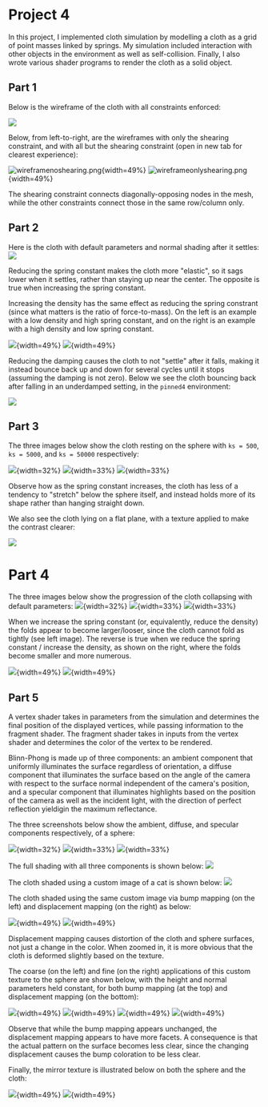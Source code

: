 # Project 4

In this project, I implemented cloth simulation by modelling a cloth as a grid
of point masses linked by springs. My simulation included interaction with other
objects in the environment as well as self-collision. Finally, I also wrote
various shader programs to render the cloth as a solid object.

## Part 1
Below is the wireframe of the cloth with all constraints enforced:

![](pinnedfullwireframe.png)

Below, from left-to-right, are the wireframes with only the shearing constraint,
and with all but the shearing constraint (open in new tab for clearest
experience):

![wireframenoshearing.png](wireframenoshearing.png){width=49%}
![wireframeonlyshearing.png](wireframeonlyshearing.png){width=49%}

The shearing constraint connects diagonally-opposing nodes in the mesh, while
the other constraints connect those in the same row/column only.

## Part 2
Here is the cloth with default parameters and normal shading after it settles:
![](defaultpinned4.png)

Reducing the spring constant makes the cloth more "elastic", so it sags lower
when it settles, rather than staying up near the center. The opposite is true
when increasing the spring constant.

Increasing the density has the same effect as reducing the spring constrant
(since what matters is the ratio of force-to-mass). On the left is an example
with a low density and high spring constant, and on the right is an example with
a high density and low spring constant.

![](lowdensity2pinned.png){width=49%} ![](highdensity2pinned.png){width=49%}

Reducing the damping causes the cloth to not "settle" after it falls, making it
instead bounce back up and down for several cycles until it stops (assuming the
damping is not zero). Below we see the cloth bouncing back after falling in an
underdamped setting, in the `pinned4` environment:

![](underdampedbounce.png)

## Part 3

The three images below show the cloth resting on the sphere with `ks = 500`, `ks
= 5000`, and `ks = 50000` respectively:

![](500sphere.png){width=32%} ![](5000sphere.png){width=33%}
![](50000sphere.png){width=33%}

Observe how as the spring constant increases, the cloth has less of a tendency
to "stretch" below the sphere itself, and instead holds more of its shape rather
than hanging straight down.

We also see the cloth lying on a flat plane, with a texture applied to make the
contrast clearer:

![](clothplane.png)

# Part 4
The three images below show the progression of the cloth collapsing with default
parameters: ![](clothfold1.png){width=32%} ![](clothfold2.png){width=33%}
![](clothfold3.png){width=33%}

When we increase the spring constant (or, equivalently, reduce the density) the
folds appear to become larger/looser, since the cloth cannot fold as tightly
(see left image). The reverse is true when we reduce the spring constant /
increase the density, as shown on the right, where the folds become smaller and
more numerous.

![](largekfold.png){width=49%} ![](smallkfold.png){width=49%}

## Part 5
A vertex shader takes in parameters from the simulation and determines the final
position of the displayed vertices, while passing information to the fragment
shader. The fragment shader takes in inputs from the vertex shader and
determines the color of the vertex to be rendered.

Blinn-Phong is made up of three components: an ambient component that uniformly
illuminates the surface regardless of orientation, a diffuse component that
illuminates the surface based on the angle of the camera with respect to the
surface normal independent of the camera's position, and a specular component
that illuminates highlights based on the position of the camera as well as the
incident light, with the direction of perfect reflection yieldigin the maximum
reflectance.

The three screenshots below show the ambient, diffuse, and specular components
respectively, of a sphere:

![](ambientphong.png){width=32%} ![](diffusephong.png){width=33%}
![](specularphong.png){width=33%}

The full shading with all three components is shown below: ![](allphong.png)

The cloth shaded using a custom image of a cat is shown below:
![](cattexturecloth.png)

The cloth shaded using the same custom image via bump mapping (on the left) and
displacement mapping (on the right) as below:

![](bumpcatcloth.png){width=49%} ![](displacementcatcloth.png){width=49%}

Displacement mapping causes distortion of the cloth and sphere surfaces, not
just a change in the color. When zoomed in, it is more obvious that the cloth is
deformed slightly based on the texture.

The coarse (on the left) and fine (on the right) applications of this custom
texture to the sphere are shown below, with the height and normal parameters
held constant, for both bump mapping (at the top) and displacement mapping (on
the bottom):

![](bumpcoarse.png){width=49%} ![](bumpfine.png){width=49%}
![](displacementcoarse.png){width=49%} ![](displacementfine.png){width=49%}

Observe that while the bump mapping appears unchanged, the displacement mapping
appears to have more facets. A consequence is that the actual pattern on the
surface becomes less clear, since the changing displacement causes the bump
coloration to be less clear.

Finally, the mirror texture is illustrated below on both the sphere and the
cloth:

![](mirrorsphere.png){width=49%} ![](mirrorcloth.png){width=49%}
